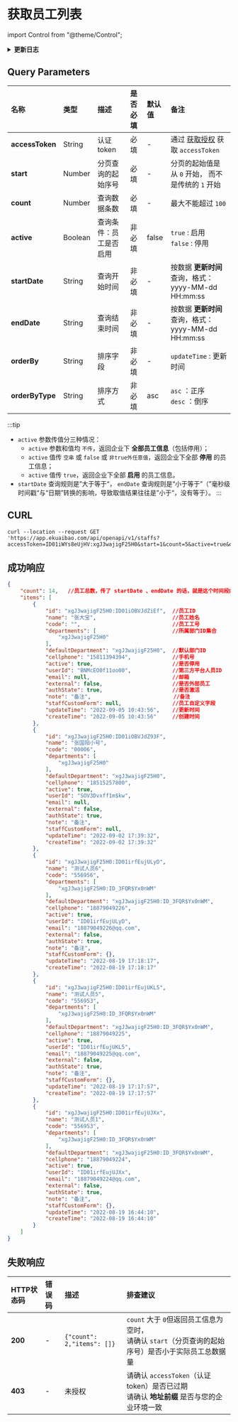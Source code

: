 # 获取员工列表

import Control from "@theme/Control";

<Control
method="GET"
url="/api/openapi/v1/staffs"
/>

<details>
  <summary><b>更新日志</b></summary>
  <div>

  [**1.11.0**](/docs/open-api/notice/update-log#1110)&emsp;-> 🐞 新增了 `orderBy` 和 `orderByType` 参数，成功响应数据可按照 `updateTime`（更新时间）正序排序。<br/>
  [**1.1.0**](/docs/open-api/notice/update-log#110) &emsp; -> 🐞 新增了 `startDate` 和 `endDate` 参数，根据 **更新时间** 过滤列表数据，并且返回值中增加 `createTime` 和 `updateTime` 参数。<br/>
  [**0.7.155**](/docs/open-api/notice/update-log#07155) -> 🆕 新增了 `active`（是否启用）参数过滤员工列表。<br/>

  </div>
</details>

## Query Parameters

| 名称 | 类型 | 描述 | 是否必填 | 默认值 | 备注 |
| :--- | :--- | :--- | :--- |:--- | :--- |
| **accessToken** | String  | 认证token	        | 必填  | - | 通过 [获取授权](/docs/open-api/getting-started/auth) 获取 `accessToken` |
| **start**       | Number  | 分页查询的起始序号    | 必填  | - | 分页的起始值是从 `0` 开始， 而不是传统的 `1` 开始 |
| **count**       | Number  | 查询数据条数         | 必填  | - | 最大不能超过 `100` |
| **active**      | Boolean | 查询条件：员工是否启用 | 非必填 | false | `true` : 启用 &emsp; `false` : 停用 |
| **startDate**   | String  | 查询开始时间 | 非必填 | - | 按数据 **更新时间** 查询，格式：yyyy-MM-dd HH:mm:ss |
| **endDate**     | String  | 查询结束时间 | 非必填 | - | 按数据 **更新时间** 查询，格式：yyyy-MM-dd HH:mm:ss |
| **orderBy**     | String  | 排序字段    | 非必填 | - | `updateTime` : 更新时间 |
| **orderByType** | String  | 排序方式    | 非必填 | asc | `asc` ：正序<br/>`desc` ：倒序 |

:::tip
- `active` 参数传值分三种情况：
  - `active` 参数和值均 `不传`，返回企业下 **全部员工信息**（包括停用）；
  - `active` 值传 `空串` 或 `false` 或 `非true外任意值`，返回企业下全部 **停用** 的员工信息；
  - `active` 值传 `true`，返回企业下全部 **启用** 的员工信息。
- `startDate` 查询规则是”大于等于“， `endDate` 查询规则是“小于等于”（”毫秒级时间戳“与“日期”转换的影响，导致取值结果往往是”小于“，没有等于）。
:::

## CURL
```shell
curl --location --request GET 'https://app.ekuaibao.com/api/openapi/v1/staffs?accessToken=ID01iWYs8eUjHV:xgJ3wajigF25H0&start=1&count=5&active=true&orderBy=updateTime&orderByType=desc'
```

## 成功响应
```json
{
    "count": 14,   //员工总数，传了 startDate 、endDate 的话，就是这个时间段内的总数
    "items": [
        {
            "id": "xgJ3wajigF25H0:ID01iOBVJdZiEf",  //员工ID
            "name": "张大宝",                        //员工姓名
            "code": "",                             //员工工号
            "departments": [                        //所属部门ID集合
                "xgJ3wajigF25H0"
            ],
            "defaultDepartment": "xgJ3wajigF25H0",  //默认部门ID
            "cellphone": "15811394394",             //手机号
            "active": true,                         //是否停用
            "userId": "BNMcEO0f11oo00",             //第三方平台人员ID
            "email": null,                          //邮箱
            "external": false,                      //是否外部员工
            "authState": true,                      //是否激活
            "note": "备注",                          //备注
            "staffCustomForm": null,                //员工自定义字段
            "updateTime": "2022-09-05 10:43:56",    //更新时间
            "createTime": "2022-09-05 10:43:56"     //创建时间
        },
        {
            "id": "xgJ3wajigF25H0:ID01iOBVJdZ93F",
            "name": "张国阳小号",
            "code": "00006",
            "departments": [
                "xgJ3wajigF25H0"
            ],
            "defaultDepartment": "xgJ3wajigF25H0",
            "cellphone": "18515257800",
            "active": true,
            "userId": "SOV3Dvxff1m$kw",
            "email": null,
            "external": false,
            "authState": true,
            "note": "备注",
            "staffCustomForm": null,
            "updateTime": "2022-09-02 17:39:32",
            "createTime": "2022-09-02 17:39:32"
        },
        {
            "id": "xgJ3wajigF25H0:ID01irfEujULyD",
            "name": "测试人员6",
            "code": "556956",
            "departments": [
                "xgJ3wajigF25H0:ID_3FQR$Yx0nWM"
            ],
            "defaultDepartment": "xgJ3wajigF25H0:ID_3FQR$Yx0nWM",
            "cellphone": "18879049226",
            "active": true,
            "userId": "ID01irfEujULyD",
            "email": "18879049226@qq.com",
            "external": false,
            "authState": true,
            "note": "备注",
            "staffCustomForm": {},
            "updateTime": "2022-08-19 17:18:17",
            "createTime": "2022-08-19 17:18:17"
        },
        {
            "id": "xgJ3wajigF25H0:ID01irfEujUKL5",
            "name": "测试人员5",
            "code": "556953",
            "departments": [
                "xgJ3wajigF25H0:ID_3FQR$Yx0nWM"
            ],
            "defaultDepartment": "xgJ3wajigF25H0:ID_3FQR$Yx0nWM",
            "cellphone": "18879049225",
            "active": true,
            "userId": "ID01irfEujUKL5",
            "email": "18879049225@qq.com",
            "external": false,
            "authState": true,
            "note": "备注",
            "staffCustomForm": {},
            "updateTime": "2022-08-19 17:17:57",
            "createTime": "2022-08-19 17:17:57"
        },
        {
            "id": "xgJ3wajigF25H0:ID01irfEujUJXx",
            "name": "测试人员1",
            "code": "556953",
            "departments": [
                "xgJ3wajigF25H0:ID_3FQR$Yx0nWM"
            ],
            "defaultDepartment": "xgJ3wajigF25H0:ID_3FQR$Yx0nWM",
            "cellphone": "18879049224",
            "active": true,
            "userId": "ID01irfEujUJXx",
            "email": "18879049224@qq.com",
            "external": false,
            "authState": true,
            "note": "备注",
            "staffCustomForm": {},
            "updateTime": "2022-08-19 16:44:10",
            "createTime": "2022-08-19 16:44:10"
        }
    ]
}
```

## 失败响应
| HTTP状态码 | 错误码 | 描述 | 排查建议 |
| :--- | :--- | :--- | :--- |
| **200** | - | `{"count": 2,"items": []}` | `count` 大于 `0`但返回员工信息为空时，<br/>请确认 `start`（分页查询的起始序号）是否小于实际员工总数据量 | 
| **403** | - | 未授权 | 请确认 `accessToken`（认证token）是否已过期<br/>请确认 **地址前缀** 是否与您的企业环境一致 | 




